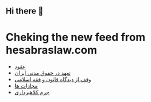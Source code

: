 ## Hi there 👋


# Cheking the new feed from hesabraslaw.com
<!-- BLOG-POST-LIST:START -->
- [عقود](https://hesabraslaw.com/blog/%D8%B9%D9%82%D9%88%D8%AF/)
- [تعهد در حقوق مدنی ایران](https://hesabraslaw.com/blog/%D8%AA%D8%B9%D9%87%D8%AF-%D8%AF%D8%B1-%D8%AD%D9%82%D9%88%D9%82-%D9%85%D8%AF%D9%86%DB%8C-%D8%A7%DB%8C%D8%B1%D8%A7%D9%86/)
- [وقف از دیدگاه قانون و فقه اسلامی](https://hesabraslaw.com/blog/%D9%88%D9%82%D9%81-%D8%A7%D8%B2-%D8%AF%DB%8C%D8%AF%DA%AF%D8%A7%D9%87-%D9%82%D8%A7%D9%86%D9%88%D9%86-%D9%88-%D9%81%D9%82%D9%87-%D8%A7%D8%B3%D9%84%D8%A7%D9%85%DB%8C/)
- [مجازات ها](https://hesabraslaw.com/blog/%D9%85%D8%AC%D8%A7%D8%B2%D8%A7%D8%AA-%D9%87%D8%A7/)
- [جرم کلاهبرداری](https://hesabraslaw.com/blog/%D8%AC%D8%B1%D9%85-%DA%A9%D9%84%D8%A7%D9%87%D8%A8%D8%B1%D8%AF%D8%A7%D8%B1%DB%8C/)
<!-- BLOG-POST-LIST:END -->

<!--
**hessabras/hessabras** is a ✨ _special_ ✨ repository because its `README.md` (this file) appears on your GitHub profile.

Here are some ideas to get you started:

- 🔭 I’m currently working on ...
- 🌱 I’m currently learning ...
- 👯 I’m looking to collaborate on ...
- 🤔 I’m looking for help with ...
- 💬 Ask me about ...
- 📫 How to reach me: ...
- 😄 Pronouns: ...
- ⚡ Fun fact: ...
-->
